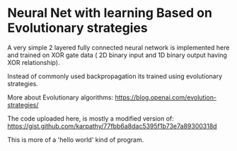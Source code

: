 # Neural Net with learning Based on Evolutionary strategies

A very simple 2 layered fully connected neural network is implemented here and trained on XOR gate data ( 2D binary input and 1D binary output having XOR relationship). 

Instead of commonly used backpropagation its trained using evolutionary strategies.

More about Evolutionary algorithms: https://blog.openai.com/evolution-strategies/

The code uploaded here, is mostly a modified version of: https://gist.github.com/karpathy/77fbb6a8dac5395f1b73e7a89300318d

This is more of a 'hello world' kind of program. 
